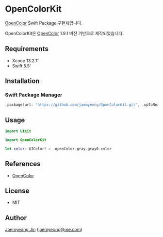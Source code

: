 # OpenColorKit

[OpenColor](https://yeun.github.io/open-color/) Swift Package 구현체입니다.

OpenColorKit은 [OpenColor](https://yeun.github.io/open-color/) 1.9.1 버전 기반으로 제작되었습니다.

## Requirements

- Xcode 13.2.1⁺
- Swift 5.5⁺

## Installation

### Swift Package Manager

```swift
.package(url: "https://github.com/jaemyeong/OpenColorKit.git", .upToNextMajor(from: "0.1.4"))
```

## Usage

```swift
import UIKit

import OpenColorKit

let color: UIColor? = .openColor.gray.gray0.color
```

## References

- [OpenColor](https://yeun.github.io/open-color/)

## License

- MIT

## Author

[Jaemyeong Jin](https://github.com/jaemyeong) ([jaemyeong@me.com](mailto:jaemyeong@me.com))
